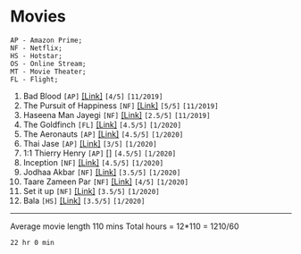 # Movies
```
AP - Amazon Prime;
NF - Netflix;
HS - Hotstar;
OS - Online Stream;
MT - Movie Theater;
FL - Flight;
```

1. Bad Blood ```[AP]``` [[Link]](https://www.imdb.com/title/tt1773294/) ```[4/5]``` ```[11/2019]```
2. The Pursuit of Happiness ```[NF]``` [[Link]](https://www.imdb.com/title/tt0454921/) ```[5/5]``` ```[11/2019]```
3. Haseena Man Jayegi ```[NF]``` [[Link]](https://www.imdb.com/title/tt0267548/) ```[2.5/5]``` ```[11/2019]```
4. The Goldfinch ```[FL]``` [[Link]](https://www.imdb.com/title/tt3864056) ```[4.5/5]``` ```[1/2020]```
5. The Aeronauts ```[AP]``` [[Link]](https://www.imdb.com/title/tt6141246/) ```[4.5/5]``` ```[1/2020]```
6. Thai Jase ```[AP]``` [[Link]](https://www.imdb.com/title/tt5545568/) ```[3/5]``` ```[1/2020]```
7. 1:1 Thierry Henry ```[AP]``` [[]](https://www.imdb.com/title/tt2616068/) ```[4.5/5]``` ```[1/2020]```
8. Inception ```[NF]``` [[Link]](https://www.imdb.com/title/tt1375666/) ```[4.5/5]``` ```[1/2020]```
9. Jodhaa Akbar ```[NF]``` [[Link]](https://www.imdb.com/title/tt0449994/) ```[3.5/5]``` ```[1/2020]```
10. Taare Zameen Par ```[NF]``` [[Link]](https://www.imdb.com/title/tt0986264/) ```[4/5]``` ```[1/2020]```
11. Set it up ```[NF]``` [[Link]](https://www.imdb.com/title/tt5304992/) ```[3.5/5]``` ```[1/2020]```
12. Bala ```[HS]``` [[Link]](https://www.imdb.com/title/tt9420648/) ```[3.5/5]``` ```[1/2020]```

---
Average movie length 110 mins
Total hours = 12*110 = 1210/60 
```
22 hr 0 min
```


<!-- Template 
- Name ```[]``` [[]]() ```[/5]``` ```[/]```
-->
